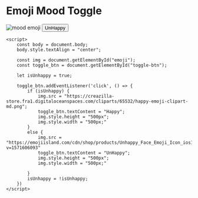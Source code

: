 <html lang="en">

<head>
    <meta charset="UTF-8">
    <meta name="viewport" content="width=device-width, initial-scale=1.0">
</head>

<body>
    <h1>Emoji Mood Toggle</h1>
    <img id="emoji" alt="mood emoji"
        src="https://emojiisland.com/cdn/shop/products/Unhappy_Face_Emoji_Icon_ios10_large.png?v=1571606093">
    <button id="toggle-btn">UnHappy</button>

    <script>
        const body = document.body;
        body.style.textAlign = "center";

        const img = document.getElementById("emoji");
        const toggle_btn = document.getElementById("toggle-btn");

        let isUnhappy = true;

        toggle_btn.addEventListener('click', () => {
            if (isUnhappy) {
                img.src = "https://creazilla-store.fra1.digitaloceanspaces.com/cliparts/65532/happy-emoji-clipart-md.png";
                toggle_btn.textContent = "Happy";
                img.style.height = "500px";
                img.style.width = "500px;"
            }
            else {
                img.src = "https://emojiisland.com/cdn/shop/products/Unhappy_Face_Emoji_Icon_ios10_large.png?v=1571606093"
                toggle_btn.textContent = "UnHappy";
                img.style.height = "500px";
                img.style.width = "500px;"

            }
            isUnhappy = !isUnhappy;
        })
    </script>
</body>

</html>

